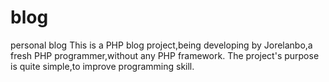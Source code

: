 # blog
personal blog
This is a PHP blog project,being developing by Jorelanbo,a fresh PHP programmer,without any PHP framework.
The project's purpose is quite simple,to improve programming skill.

